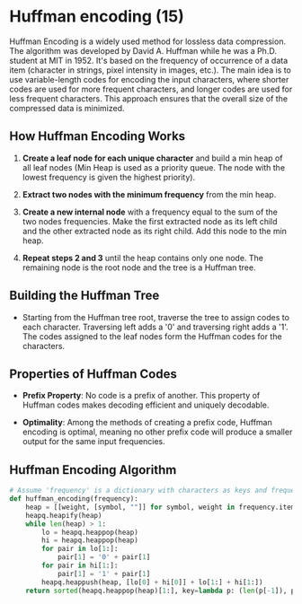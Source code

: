 # Huffman encoding (15)

Huffman Encoding is a widely used method for lossless data compression. The algorithm was developed by David A. Huffman while he was a Ph.D. student at MIT in 1952. It's based on the frequency of occurrence of a data item (character in strings, pixel intensity in images, etc.). The main idea is to use variable-length codes for encoding the input characters, where shorter codes are used for more frequent characters, and longer codes are used for less frequent characters. This approach ensures that the overall size of the compressed data is minimized.

## How Huffman Encoding Works

1. **Create a leaf node for each unique character** and build a min heap of all leaf nodes (Min Heap is used as a priority queue. The node with the lowest frequency is given the highest priority).

2. **Extract two nodes with the minimum frequency** from the min heap.

3. **Create a new internal node** with a frequency equal to the sum of the two nodes frequencies. Make the first extracted node as its left child and the other extracted node as its right child. Add this node to the min heap.

4. **Repeat steps 2 and 3** until the heap contains only one node. The remaining node is the root node and the tree is a Huffman tree.

## Building the Huffman Tree

- Starting from the Huffman tree root, traverse the tree to assign codes to each character. Traversing left adds a '0' and traversing right adds a '1'. The codes assigned to the leaf nodes form the Huffman codes for the characters.

## Properties of Huffman Codes

- **Prefix Property**: No code is a prefix of another. This property of Huffman codes makes decoding efficient and uniquely decodable.

- **Optimality**: Among the methods of creating a prefix code, Huffman encoding is optimal, meaning no other prefix code will produce a smaller output for the same input frequencies.

## Huffman Encoding Algorithm

```python
# Assume 'frequency' is a dictionary with characters as keys and frequencies as values
def huffman_encoding(frequency):
    heap = [[weight, [symbol, ""]] for symbol, weight in frequency.items()]
    heapq.heapify(heap)
    while len(heap) > 1:
        lo = heapq.heappop(heap)
        hi = heapq.heappop(heap)
        for pair in lo[1:]:
            pair[1] = '0' + pair[1]
        for pair in hi[1:]:
            pair[1] = '1' + pair[1]
        heapq.heappush(heap, [lo[0] + hi[0]] + lo[1:] + hi[1:])
    return sorted(heapq.heappop(heap)[1:], key=lambda p: (len(p[-1]), p))
```